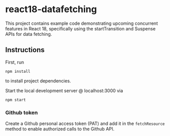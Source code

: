 # react18-datafetching
This project contains example code demonstrating upcoming concurrent features in React 18, specifically using the startTransition and Suspense APIs for data fetching.

## Instructions
First, run

    npm install

to install project dependencies.

Start the local development server @ localhost:3000 via

    npm start

### Github token
Create a Github personal access token (PAT) and add it in the `fetchResource` method to enable authorized calls to the Github API.
